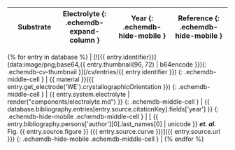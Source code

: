 |       | Substrate | Electrolyte {: .echemdb-expand-column } | Year {: .echemdb-hide-mobile } | Reference {: .echemdb-hide-mobile } |
| ----- | --------- | ----------- | ---- | --------- |
{% for entry in database %}
| [![{{ entry.identifier}}](data:image/png;base64,{{ entry.thumbnail(96, 72) | b64encode }}){: .echemdb-cv-thumbnail }](/cv/entries/{{ entry.identifier }}) {: .echemdb-middle-cell } | {{ material }}({{ entry.get_electrode('WE').crystallographicOrientation }}) {: .echemdb-middle-cell } | {{ entry.system.electrolyte | render("components/electrolyte.md") }} {: .echemdb-middle-cell } | {{ database.bibliography.entries[entry.source.citationKey].fields['year'] }} {: .echemdb-hide-mobile .echemdb-middle-cell } | [ {{ entry.bibliography.persons['author'][0].last_names[0] | unicode }} ***et. al.*** Fig. {{ entry.source.figure }} ({{ entry.source.curve }})]({{ entry.source.url }}) {: .echemdb-hide-mobile .echemdb-middle-cell } |
{% endfor %}
